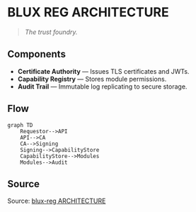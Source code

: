 # BLUX REG ARCHITECTURE

> *The trust foundry.*

## Components
- **Certificate Authority** — Issues TLS certificates and JWTs.
- **Capability Registry** — Stores module permissions.
- **Audit Trail** — Immutable log replicating to secure storage.

## Flow
```mermaid
graph TD
    Requestor-->API
    API-->CA
    CA-->Signing
    Signing-->CapabilityStore
    CapabilityStore-->Modules
    Modules-->Audit
```

## Source
Source: [blux-reg ARCHITECTURE](https://github.com/Outer-Void/blux-reg/blob/main/ARCHITECTURE.md)
